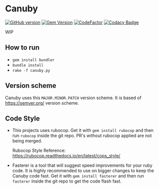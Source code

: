 # Canuby

[![GitHub version](https://badge.fury.io/gh/SuperSandro2000%2Fcanuby.svg)](https://badge.fury.io/gh/SuperSandro2000%2Fcanuby)
[![Gem Version](https://badge.fury.io/rb/canuby.svg)](https://badge.fury.io/rb/canuby)
[![CodeFactor](https://www.codefactor.io/repository/github/SuperSandro2000/canuby/badge)](https://www.codefactor.io/repository/github/SuperSandro2000/canuby)
[![Codacy Badge](https://api.codacy.com/project/badge/Grade/352928d800dc41eaad0a5f8b030132e8)](https://www.codacy.com/app/SuperSandro2000/canuby?utm_source=github.com&utm_medium=referral&utm_content=SuperSandro2000/canuby&utm_campaign=Badge_Grade)
<!--[![AwesomeCode Status](https://awesomecode.io/projects/b8fed95d-1b9c-47a3-96b1-437a2a6ef5ea/status)](https://awesomecode.io/projects/91)-->

WIP

## How to run

- ``gem install bundler``
- ``bundle install``
- ``rake -f canuby.py``

## Version scheme

Canuby uses this ``MAJOR.MINOR.PATCH`` version scheme.
It is based of https://semver.org/ version scheme.


## Code Style

* This projects uses rubocop. Get it with ``gem install rubocop`` and then run ``rubocop`` inside the git repo. PR's without rubocop applied are not being merged.

  Rubocop Style Reference: https://rubocop.readthedocs.io/en/latest/cops_style/

* Fasterer is a tool that will suggest speed improvements for your ruby code. It is highly recommended to use on bigger changes to keep the Canuby code fast. Get it with ``gem install fasterer`` and then run ``fasterer`` inside the git repo to get the code flash fast.

